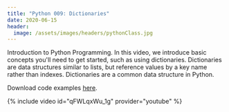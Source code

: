 ```yaml
---
title: "Python 009: Dictionaries"
date: 2020-06-15
header:
  image: /assets/images/headers/pythonClass.jpg
---
```


Introduction to Python Programming. In this video, we introduce basic concepts you'll need to get started, such as using dictionaries. Dictionaries are data structures similar to lists, but reference values by a key name rather than indexes. Dictionaries are a common data structure in Python.

Download code examples [here](https://github.com/jijames/LearnPythonProgramming).

{% include video id="qFWLqxWu_1g" provider="youtube" %}
